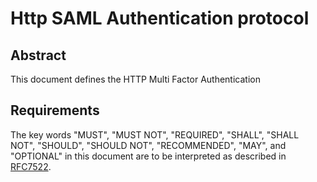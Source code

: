 # Http SAML Authentication protocol

## Abstract

This document defines the HTTP Multi Factor Authentication
## Requirements
The key words "MUST", "MUST NOT", "REQUIRED", "SHALL", "SHALL NOT", "SHOULD", "SHOULD NOT", "RECOMMENDED", "MAY",
and "OPTIONAL" in this document are to be interpreted as described in [RFC7522](https://www.ietf.org/rfc/rfc7522.txt).
